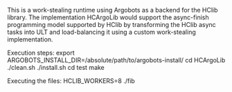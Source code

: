 This is a work-stealing runtime using Argobots as a backend for the HClib library. The implementation HCArgoLib would support the async-finish programming
model supported by HClib by transforming the HClib async tasks into ULT and load-balancing it using a custom work-stealing implementation.

Execution steps:
export ARGOBOTS_INSTALL_DIR=/absolute/path/to/argobots-install/
cd HCArgoLib
./clean.sh
./install.sh
cd test
make 

Executing the files:
HCLIB_WORKERS=8 ./fib
